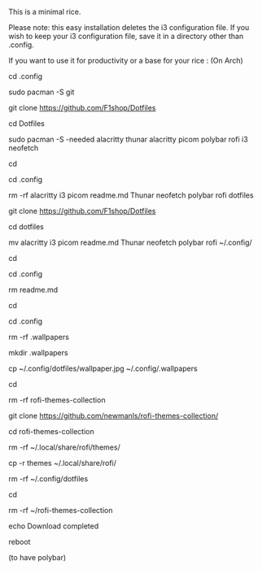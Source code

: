 This is a minimal rice.

Please note: this easy installation deletes the i3 configuration file. If you wish to keep your i3 configuration file, save it in a directory other than .config.

If you want to use it for productivity or a base for your rice :
(On Arch)

cd .config

sudo pacman -S git

git clone https://github.com/F1shop/Dotfiles

cd Dotfiles

sudo pacman -S -needed alacritty thunar alacritty picom polybar rofi i3 neofetch

cd

cd .config

rm -rf alacritty i3 picom readme.md Thunar neofetch polybar rofi dotfiles

git clone https://github.com/F1shop/Dotfiles

cd dotfiles

mv alacritty i3 picom readme.md Thunar neofetch polybar rofi ~/.config/

cd

cd .config

rm readme.md

cd 

cd .config

rm -rf .wallpapers

mkdir .wallpapers

cp ~/.config/dotfiles/wallpaper.jpg ~/.config/.wallpapers

cd

rm -rf rofi-themes-collection

git clone https://github.com/newmanls/rofi-themes-collection/

cd rofi-themes-collection

rm -rf ~/.local/share/rofi/themes/

cp -r themes ~/.local/share/rofi/

rm -rf ~/.config/dotfiles

cd

rm -rf ~/rofi-themes-collection

echo Download completed

reboot

(to have polybar)
